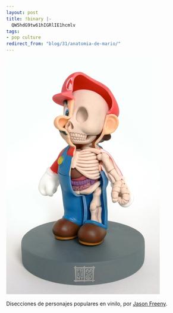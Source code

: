 ```yaml
---
layout: post
title: !binary |-
  QW5hdG9tw61hIGRlIE1hcmlv
tags:
- pop culture
redirect_from: "blog/31/anatomia-de-mario/"
---
```

<img src="/images/19.jpg" width="413" height="637" alt="" />

Disecciones de personajes populares en vinilo, por <a href="http://web.mac.com/moistproduction/flash/index.html">Jason Freeny</a>.
